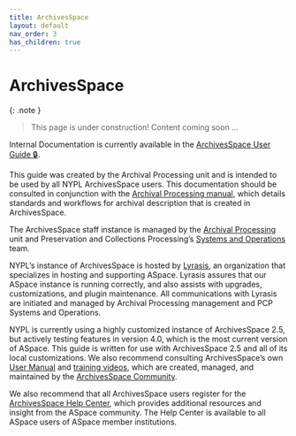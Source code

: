 ```yaml
---
title: ArchivesSpace
layout: default
nav_order: 3
has_children: true
---
```

# ArchivesSpace

{: .note }
> This page is under construction! 
> Content coming soon ...

Internal Documentation is currently available in the [ArchivesSpace User Guide 🔒](https://docs.google.com/document/d/1VRYbYRTR_ynE1_H6LXVeIwYP4l9AfcNiK5KMD_I4gdw/edit?usp=sharing). 

This guide was created by the Archival Processing unit and is intended to be used by all NYPL ArchivesSpace users. This documentation should be consulted in conjunction with the [Archival Processing manual](https://nypl.github.io/pres-docs/archivalProcessing/archivalProcessing.html), which details standards and workflows for archival description that is created in ArchivesSpace. 

The ArchivesSpace staff instance is managed by the [Archival Processing](https://sites.google.com/nypl.org/specialcollections/special-collections-processing/archival-processing) unit and Preservation and Collections Processing’s [Systems and Operations](https://sites.google.com/nypl.org/specialcollections/systems-and-operations) team. 

NYPL’s instance of ArchivesSpace is hosted by [Lyrasis](https://lyrasis.org/archivesspace-hosting/), an organization that specializes in hosting and supporting ASpace. Lyrasis assures that our ASpace instance is running correctly, and also assists with upgrades, customizations, and plugin maintenance. All communications with Lyrasis are initiated and managed by Archival Processing management and PCP Systems and Operations.

NYPL is currently using a highly customized instance of ArchivesSpace 2.5, but actively testing features in version 4.0, which is the most current version of ASpace. This guide is written for use with ArchivesSpace 2.5 and all of its local customizations. We also recommend consulting ArchivesSpace’s own [User Manual](https://archivesspace.atlassian.net/wiki/spaces/ArchivesSpaceUserManual/pages/909934631/ArchivesSpace+User+Manual) and [training videos](https://www.youtube.com/@archivesspace5340), which are created, managed, and maintained by the [ArchivesSpace Community](https://archivesspace.org/). 

We also recommend that all ArchivesSpace users register for the [ArchivesSpace Help Center](https://archivesspace.atlassian.net/wiki/spaces/ArchivesSpaceUserManual/overview), which provides additional resources and insight from the ASpace community. The Help Center is available to all ASpace users of ASpace member institutions. 
